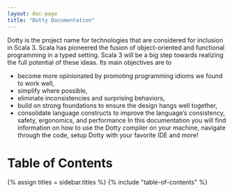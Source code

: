 ```yaml
---
layout: doc-page
title: "Dotty Documentation"
---
```


Dotty is the project name for technologies that are considered for inclusion in Scala 3. Scala has
pioneered the fusion of object-oriented and functional programming in a typed setting. Scala 3 will
be a big step towards realizing the full potential of these ideas. Its main objectives are to

- become more opinionated by promoting programming idioms we found to work well,
- simplify where possible,
- eliminate inconsistencies and surprising behaviors,
- build on strong foundations to ensure the design hangs well together,
- consolidate language constructs to improve the language’s consistency, safety, ergonomics, and performance
In this documentation you will find information on how to use the Dotty compiler on your machine,
navigate through the code, setup Dotty with your favorite IDE and more!

Table of Contents
=================
{% assign titles = sidebar.titles %}
{% include "table-of-contents" %}

